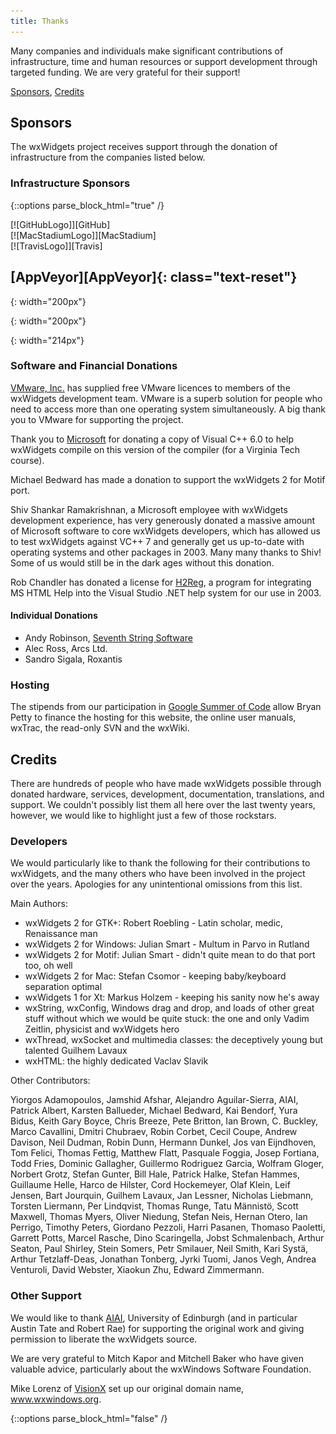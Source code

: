 ```yaml
---
title: Thanks
---
```


Many companies and individuals make significant contributions of infrastructure, time and human resources or support development through targeted funding. We are very grateful for their support!

[Sponsors](#sponsors), [Credits](#credits)

## Sponsors

The wxWidgets project receives support through the donation of infrastructure from the companies listed below. 


### Infrastructure Sponsors

{::options parse_block_html="true" /}

<div class="row">
  <div class="col-sm-6 my-auto">
[![GitHubLogo]][GitHub]
  </div>
  <div class="col-sm-6 my-auto">
[![MacStadiumLogo]][MacStadium]
  </div>
</div>
<div class="row">
  <div class="col-sm-6 my-auto">
[![TravisLogo]][Travis]
  </div>
  <div class="col-sm-6 my-auto">
<h2 class="display-4">[AppVeyor][AppVeyor]{: class="text-reset"}</h2>
  </div>
</div>

[GitHub]: https://github.com
[GitHubLogo]: GitHub_Logo.png 
{: width="200px"}

[MacStadium]: https://www.macstadium.com
[MacStadiumLogo]: MacStadium-developerlogo.png 
{: width="200px"}

[Travis]: https://www.travis-ci.org
[TravisLogo]: TravisCI-Full-Color.png 
{: width="214px"}

[AppVeyor]: https://www.appveyor.com

### Software and Financial Donations

[VMware, Inc.][VMware] has supplied free VMware licences to members of the wxWidgets
development team. VMware is a superb solution for people who need to access
more than one operating system simultaneously. A big thank you to VMware for
supporting the project.

[VMware]: https://www.vmware.com/

Thank you to [Microsoft][] for donating a copy of Visual C++ 6.0 to help
wxWidgets compile on this version of the compiler (for a Virginia Tech course).

[Microsoft]: https://www.microsoft.com/

Michael Bedward has made a donation to support the wxWidgets 2 for Motif port.

Shiv Shankar Ramakrishnan, a Microsoft employee with wxWidgets development
experience, has very generously donated a massive amount of Microsoft software
to core wxWidgets developers, which has allowed us to test wxWidgets against
VC++ 7 and generally get us up-to-date with operating systems and other
packages in 2003. Many many thanks to Shiv! Some of us would still be in the
dark ages without this donation.

Rob Chandler has donated a license for [H2Reg][], a program for integrating MS
HTML Help into the Visual Studio .NET help system for our use in 2003.

[H2Reg]: http://www.helpware.net/mshelp2/h2reg.htm

#### Individual Donations

* Andy Robinson, [Seventh String Software][]
* Alec Ross, Arcs Ltd.
* Sandro Sigala, Roxantis

[Seventh String Software]: https://www.seventhstring.com/

### Hosting

The stipends from our participation in [Google Summer of Code][GSoC] allow Bryan Petty to finance the hosting for this website, the online user manuals, wxTrac, the read-only SVN and the wxWiki. 

[GSoC]: https://summerofcode.withgoogle.com

## Credits

There are hundreds of people who have made wxWidgets possible through donated
hardware, services, development, documentation, translations, and support. We
couldn't possibly list them all here over the last twenty years, however, we
would like to highlight just a few of those rockstars.

### Developers

We would particularly like to thank the following for their contributions to
wxWidgets, and the many others who have been involved in the project over the
years. Apologies for any unintentional omissions from this list.

Main Authors:

* wxWidgets 2 for GTK+: Robert Roebling - Latin scholar, medic, Renaissance man
* wxWidgets 2 for Windows: Julian Smart - Multum in Parvo in Rutland
* wxWidgets 2 for Motif: Julian Smart - didn't quite mean to do that port too,
  oh well
* wxWidgets 2 for Mac: Stefan Csomor - keeping baby/keyboard separation optimal
* wxWidgets 1 for Xt: Markus Holzem - keeping his sanity now he's away
* wxString, wxConfig, Windows drag and drop, and loads of other great stuff
  without which we would be quite stuck: the one and only Vadim Zeitlin,
  physicist and wxWidgets hero
* wxThread, wxSocket and multimedia classes: the deceptively young but talented
  Guilhem Lavaux
* wxHTML: the highly dedicated Vaclav Slavik

Other Contributors:

Yiorgos Adamopoulos, Jamshid Afshar, Alejandro Aguilar-Sierra, AIAI, Patrick
Albert, Karsten Ballueder, Michael Bedward, Kai Bendorf, Yura Bidus, Keith Gary
Boyce, Chris Breeze, Pete Britton, Ian Brown, C. Buckley, Marco Cavallini,
Dmitri Chubraev, Robin Corbet, Cecil Coupe, Andrew Davison, Neil Dudman, Robin
Dunn, Hermann Dunkel, Jos van Eijndhoven, Tom Felici, Thomas Fettig, Matthew
Flatt, Pasquale Foggia, Josep Fortiana, Todd Fries, Dominic Gallagher,
Guillermo Rodriguez Garcia, Wolfram Gloger, Norbert Grotz, Stefan Gunter, Bill
Hale, Patrick Halke, Stefan Hammes, Guillaume Helle, Harco de Hilster, Cord
Hockemeyer, Olaf Klein, Leif Jensen, Bart Jourquin, Guilhem Lavaux, Jan
Lessner, Nicholas Liebmann, Torsten Liermann, Per Lindqvist, Thomas Runge, Tatu
Männistö, Scott Maxwell, Thomas Myers, Oliver Niedung, Stefan Neis, Hernan
Otero, Ian Perrigo, Timothy Peters, Giordano Pezzoli, Harri Pasanen, Thomaso
Paoletti, Garrett Potts, Marcel Rasche, Dino Scaringella, Jobst Schmalenbach,
Arthur Seaton, Paul Shirley, Stein Somers, Petr Smilauer, Neil Smith, Kari
Systä, Arthur Tetzlaff-Deas, Jonathan Tonberg, Jyrki Tuomi, Janos Vegh, Andrea
Venturoli, David Webster, Xiaokun Zhu, Edward Zimmermann.

### Other Support

We would like to thank [AIAI][7], University of Edinburgh (and in particular
Austin Tate and Robert Rae) for supporting the original work and giving
permission to liberate the wxWidgets source.

[7]: http://www.aiai.ed.ac.uk/

We are very grateful to Mitch Kapor and Mitchell Baker who have given valuable
advice, particularly about the wxWindows Software Foundation.

Mike Lorenz of [VisionX][] set up our original domain name, www.wxwindows.org.

[VisionX]: http://www.visionx.com/




{::options parse_block_html="false" /}
